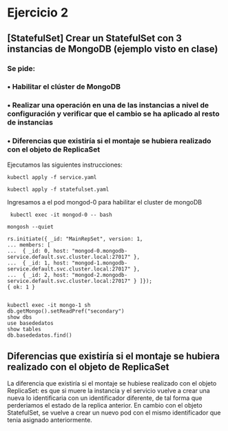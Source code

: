 # Ejercicio 2
   
## [StatefulSet] Crear un StatefulSet con 3 instancias de MongoDB (ejemplo visto en clase)
### Se pide:
### • Habilitar el clúster de MongoDB
### • Realizar una operación en una de las instancias a nivel de configuración y verificar que el cambio se ha aplicado al resto de instancias
### • Diferencias que existiría si el montaje se hubiera realizado con el objeto de ReplicaSet


Ejecutamos las siguientes instrucciones:

``kubectl apply -f service.yaml``

``kubectl apply -f statefulset.yaml``

Ingresamos a el pod mongod-0 para habilitar el cluster de mongoDB

`` kubectl exec -it mongod-0 -- bash``

``mongosh --quiet``

``` 
rs.initiate({ _id: "MainRepSet", version: 1,
... members: [
...  { _id: 0, host: "mongod-0.mongodb-service.default.svc.cluster.local:27017" },
...  { _id: 1, host: "mongod-1.mongodb-service.default.svc.cluster.local:27017" },
...  { _id: 2, host: "mongod-2.mongodb-service.default.svc.cluster.local:27017" } ]});
{ ok: 1 } 


kubectl exec -it mongo-1 sh
db.getMongo().setReadPref("secondary")
show dbs
use basededatos
show tables
db.basededatos.find()
```

## Diferencias que existiría si el montaje se hubiera realizado con el objeto de ReplicaSet

La diferencia que existiría si el montaje se hubiese realizado con el objeto ReplicaSet: es que si muere la instancia y el servicio vuelve a crear una nueva lo identificaria con un identificador diferente, de tal forma que perderiamos el estado de la replica anterior.
En cambio con el objeto StatefulSet, se vuelve a crear un nuevo pod con el mismo identificador que tenia asignado anteriormente.





